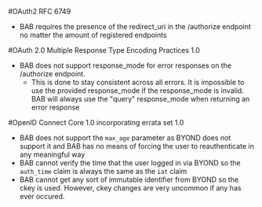 #OAuth2 RFC 6749
- BAB requires the presence of the redirect_uri in the /authorize endpoint no matter the amount of registered endpoints

#OAuth 2.0 Multiple Response Type Encoding Practices 1.0
- BAB does not support response_mode for error responses on the /authorize endpoint.
  - This is done to stay consistent across all errors. It is impossible to use the provided response_mode if the response_mode is invalid. BAB will always use the "query" response_mode when returning an error response

#OpenID Connect Core 1.0 incorporating errata set 1.0
- BAB does not support the `max_age` parameter as BYOND does not support it and BAB has no means of forcing the user to reauthenticate in any meaningful way
- BAB cannot verify the time that the user logged in via BYOND so the `auth_time` claim is always the same as the `iat` claim
- BAB cannot get any sort of immutable identifier from BYOND so the ckey is used. However, ckey changes are very uncommon if any has ever occured.
